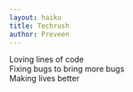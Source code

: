 ```yaml
---
layout: haiku
title: Techrush
author: Preveen
---
```


Loving lines of code<br>
Fixing bugs to bring more bugs<br>
Making lives better<br>